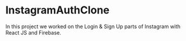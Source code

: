 # InstagramAuthClone
In this project we worked on the Login &amp; Sign Up parts of Instagram with React JS and Firebase.
